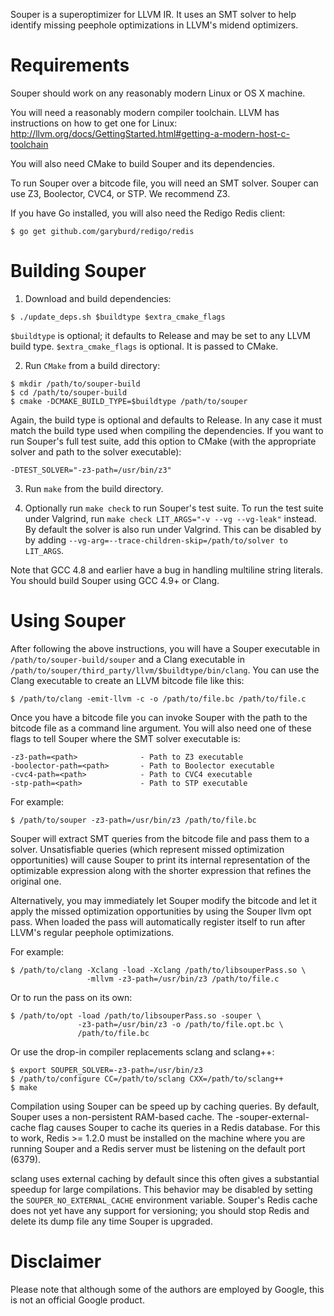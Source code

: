Souper is a superoptimizer for LLVM IR. It uses an SMT solver to help identify
missing peephole optimizations in LLVM's midend optimizers.

# Requirements

Souper should work on any reasonably modern Linux or OS X machine.

You will need a reasonably modern compiler toolchain. LLVM has instructions
on how to get one for Linux:
http://llvm.org/docs/GettingStarted.html#getting-a-modern-host-c-toolchain

You will also need CMake to build Souper and its dependencies.

To run Souper over a bitcode file, you will need an SMT solver. Souper
can use Z3, Boolector, CVC4, or STP. We recommend Z3.

If you have Go installed, you will also need the Redigo Redis client:
```
$ go get github.com/garyburd/redigo/redis
```

# Building Souper

1. Download and build dependencies:
```
$ ./update_deps.sh $buildtype $extra_cmake_flags
```
   `$buildtype` is optional; it defaults to Release and may be set to any LLVM
   build type.
   `$extra_cmake_flags` is optional. It is passed to CMake.

2. Run `CMake` from a build directory:
```
$ mkdir /path/to/souper-build
$ cd /path/to/souper-build
$ cmake -DCMAKE_BUILD_TYPE=$buildtype /path/to/souper
```
   Again, the build type is optional and defaults to Release. In any case it
   must match the build type used when compiling the dependencies. If you want
   to run Souper's full test suite, add this option to CMake (with the
   appropriate solver and path to the solver executable):
   ```
   -DTEST_SOLVER="-z3-path=/usr/bin/z3"
   ```
3. Run `make` from the build directory.

4. Optionally run `make check` to run Souper's test suite. To run the test suite
   under Valgrind, run `make check LIT_ARGS="-v --vg --vg-leak"` instead. By
   default the solver is also run under Valgrind. This can be disabled by
   by adding `--vg-arg=--trace-children-skip=/path/to/solver to LIT_ARGS`.

Note that GCC 4.8 and earlier have a bug in handling multiline string
literals. You should build Souper using GCC 4.9+ or Clang.

# Using Souper

After following the above instructions, you will have a Souper
executable in `/path/to/souper-build/souper` and a Clang executable in
`/path/to/souper/third_party/llvm/$buildtype/bin/clang`.  You can use the
Clang executable to create an LLVM bitcode file like this:
```
$ /path/to/clang -emit-llvm -c -o /path/to/file.bc /path/to/file.c
```

Once you have a bitcode file you can invoke Souper with the path to the
bitcode file as a command line argument. You will also need one of these
flags to tell Souper where the SMT solver executable is:

```
-z3-path=<path>              - Path to Z3 executable
-boolector-path=<path>       - Path to Boolector executable
-cvc4-path=<path>            - Path to CVC4 executable
-stp-path=<path>             - Path to STP executable
```

For example:
```
$ /path/to/souper -z3-path=/usr/bin/z3 /path/to/file.bc
```

Souper will extract SMT queries from the bitcode file and pass them to
a solver. Unsatisfiable queries (which represent missed optimization
opportunities) will cause Souper to print its internal representation
of the optimizable expression along with the shorter expression that
refines the original one.

Alternatively, you may immediately let Souper modify the bitcode and let
it apply the missed optimization opportunities by using the Souper llvm opt
pass. When loaded the pass will automatically register itself to run after
LLVM's regular peephole optimizations.

For example:
```
$ /path/to/clang -Xclang -load -Xclang /path/to/libsouperPass.so \
                 -mllvm -z3-path=/usr/bin/z3 /path/to/file.c
```

Or to run the pass on its own:
```
$ /path/to/opt -load /path/to/libsouperPass.so -souper \
               -z3-path=/usr/bin/z3 -o /path/to/file.opt.bc \
               /path/to/file.bc
```

Or use the drop-in compiler replacements sclang and sclang++:
```
$ export SOUPER_SOLVER=-z3-path=/usr/bin/z3
$ /path/to/configure CC=/path/to/sclang CXX=/path/to/sclang++
$ make
```

Compilation using Souper can be speed up by caching queries. By default, Souper
uses a non-persistent RAM-based cache. The -souper-external-cache flag causes
Souper to cache its queries in a Redis database. For this to work, Redis >=
1.2.0 must be installed on the machine where you are running Souper and a Redis
server must be listening on the default port (6379).

sclang uses external caching by default since this often gives a substantial
speedup for large compilations. This behavior may be disabled by setting the
`SOUPER_NO_EXTERNAL_CACHE` environment variable. Souper's Redis cache does not yet
have any support for versioning; you should stop Redis and delete its dump file
any time Souper is upgraded.

# Disclaimer

Please note that although some of the authors are employed by Google, this
is not an official Google product.
